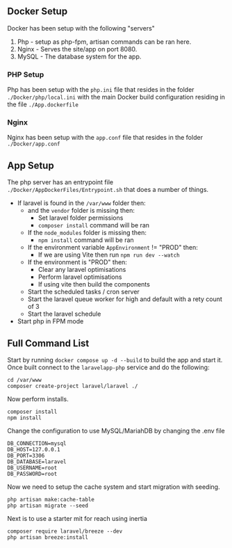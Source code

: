 ## Docker Setup
Docker has been setup with the following "servers"

 1. Php - setup as php-fpm, artisan commands can be ran here.
 2. Nginx - Serves the site/app on port 8080.
 3. MySQL - The database system for the app.

### PHP Setup
Php has been setup with the `php.ini` file that resides in the folder
`./Docker/php/local.ini` with the main Docker build configuration residing in the file `./App.dockerfile`

### Nginx
Nginx has been setup with the `app.conf` file that resides in the folder
`./Docker/app.conf`

## App Setup
The php server has an entrypoint file `./Docker/AppDockerFiles/Entrypoint.sh` that does a number of things.

* If laravel is found in the `/var/www` folder then: 
    * and the `vendor` folder is missing then:
        * Set laravel folder permissions
        * `composer install` command will be ran
    * If the `node_modules` folder is missing then:
        * `npm install` command will be ran
    * If the environment variable `AppEnvironment` != "PROD" then:
        * If we are using Vite then run `npm run dev --watch`
    * If the environment is "PROD" then:
        * Clear any laravel optimisations
        * Perform laravel optimisations 
        * If using vite then build the components
    * Start the scheduled tasks / cron server
    * Start the laravel queue worker for high and default with a rety count of 3
    * Start the laravel schedule
*  Start php in FPM mode

## Full Command List

Start by running `docker compose up -d --build` to build the app and start it.  Once built connect to the `laravelapp-php` service and do the following:
```
cd /var/www
composer create-project laravel/laravel ./
```
Now perform installs.
```
composer install
npm install
```
Change the configuration to use MySQL/MariahDB by changing the .env file
```
DB_CONNECTION=mysql
DB_HOST=127.0.0.1
DB_PORT=3306
DB_DATABASE=laravel
DB_USERNAME=root
DB_PASSWORD=root
```
Now we need to setup the cache system and start migration with seeding.
```
php artisan make:cache-table
php artisan migrate --seed
```
Next is to use a starter mit for reach using inertia
```
composer require laravel/breeze --dev
php artisan breeze:install
